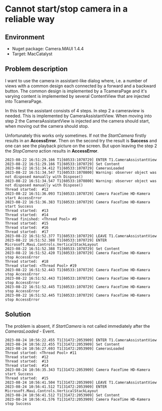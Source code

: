 # Cannot start/stop camera in a reliable way
## Environment
- Nuget package: Camera.MAUI 1.4.4
- Target: MacCatalyst

## Problem description
I want to use the camera in assistant-like dialog where, i.e. a number of views with a common design each connected by a forward and 
a backward button.
The common design is implemented by a TcameraPage and it's varying content is implemented by several ContentView that are injected into TcameraPage. 

In this test the assistant consists of 4 steps. In step 2 a cameraview is needed. This is implemented by CameraAssistantView. 
When moving into step 2 the CameraAssistantView is injected and the camera should start, when moving out the camera should stop.

Unfortunately this works only sometimes. If not the _StartCamera_ firstly results in an **AccessError**. 
Then on the second try the result is **Success** and one can see the playback picture on the screen. 
But upon leaving the step 2 the _StopCamera_ action results in **AccessError**. 


```
2023-08-22 16:51:29.166 T1[60533:1070729] ENTER T1.CameraAssistantView
2023-08-22 16:51:29.166 T1[60533:1070729] Set Content
2023-08-22 16:51:34.412 T1[60533:1070729] CamerasLoaded
2023-08-22 16:51:34.547 T1[60533:1070800] Warning: observer object was not disposed manually with Dispose()
2023-08-22 16:51:34.547 T1[60533:1070800] Warning: observer object was not disposed manually with Dispose()
Thread started:  #12
2023-08-22 16:51:36.093 T1[60533:1070729] Camera FaceTime HD-Kamera start AccessError
2023-08-22 16:51:36.383 T1[60533:1070729] Camera FaceTime HD-Kamera start Success
Thread started:  #13
Thread started:  #14
Thread finished: <Thread Pool> #9
Thread started:  #15
Thread started:  #16
Thread started:  #17
2023-08-22 16:51:52.377 T1[60533:1070729] LEAVE T1.CameraAssistantView
2023-08-22 16:51:52.388 T1[60533:1070729] ENTER Microsoft.Maui.Controls.VerticalStackLayout
2023-08-22 16:51:52.388 T1[60533:1070729] Set Content
2023-08-22 16:51:52.420 T1[60533:1070729] Camera FaceTime HD-Kamera stop AccessError
Thread started:  #18
Thread started: <Thread Pool> #19
2023-08-22 16:51:52.443 T1[60533:1070729] Camera FaceTime HD-Kamera stop AccessError
2023-08-22 16:51:52.443 T1[60533:1070729] Camera FaceTime HD-Kamera stop AccessError
2023-08-22 16:51:52.445 T1[60533:1070729] Camera FaceTime HD-Kamera stop AccessError
2023-08-22 16:51:52.445 T1[60533:1070729] Camera FaceTime HD-Kamera stop AccessError
```

## Solution

The problem is absent, if _StartCamera_ is not called immediately after the _CamerasLoaded_ - Event.

```
2023-08-24 10:56:22.455 T1[31472:2053909] ENTER T1.CameraAssistantView
2023-08-24 10:56:22.455 T1[31472:2053909] Set Content
2023-08-24 10:56:27.693 T1[31472:2053909] CamerasLoaded
Thread started: <Thread Pool> #11
Thread started:  #12
Thread started:  #13
Thread started:  #14
2023-08-24 10:56:35.343 T1[31472:2053909] Camera FaceTime HD-Kamera start Success
Thread started:  #15
2023-08-24 10:56:41.504 T1[31472:2053909] LEAVE T1.CameraAssistantView
2023-08-24 10:56:41.512 T1[31472:2053909] ENTER Microsoft.Maui.Controls.VerticalStackLayout
2023-08-24 10:56:41.512 T1[31472:2053909] Set Content
2023-08-24 10:56:41.576 T1[31472:2053909] Camera FaceTime HD-Kamera stop Success
```
